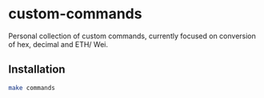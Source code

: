 # custom-commands

Personal collection of custom commands, currently focused on conversion of hex, decimal and ETH/ Wei.

## Installation

```bash
make commands
```
